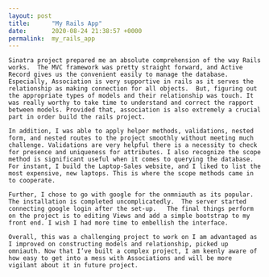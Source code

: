 ```yaml
---
layout: post
title:      "My Rails App"
date:       2020-08-24 21:38:57 +0000
permalink:  my_rails_app
---
```



    Sinatra project prepared me an absolute comprehension of the way Rails works.  The MVC framework was pretty straight forward, and Active Record gives us the convenient easily to manage the database. Especially, Association is very supportive in rails as it serves the relationship as making connection for all objects.  But, figuring out the appropriate types of models and their relationship was touch. It was really worthy to take time to understand and correct the rapport between models. Provided that, association is also extremely a crucial part in order build the rails project. 

    In addition, I was able to apply helper methods, validations, nested form, and nested routes to the project smoothly without meeting much challenge. Validations are very helpful there is a necessity to check for presence and uniqueness for attributes. I also recognize the scope method is significant useful when it comes to querying the database. For instant, I build the Laptop-Sales website, and I liked to list the most expensive, new laptops. This is where the scope methods came in to cooperate. 

    Further, I chose to go with google for the onmniauth as its popular.  The installation is completed uncomplicatedly.  The server started connecting google login after the set-up.   The final things perform on the project is to editing Views and add a simple bootstrap to my front end. I wish I had more time to embellish the interface. 

    Overall, this was a challenging project to work on I am advantaged as I improved on constructing models and relationship, picked up omniauth. Now that I’ve built a complex project, I am keenly aware of how easy to get into a mess with Associations and will be more vigilant about it in future project.


